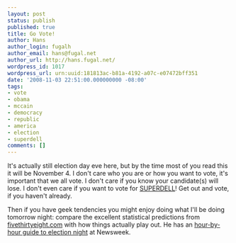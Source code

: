 ```yaml
---
layout: post
status: publish
published: true
title: Go Vote!
author: Hans
author_login: fugalh
author_email: hans@fugal.net
author_url: http://hans.fugal.net/
wordpress_id: 1017
wordpress_url: urn:uuid:181813ac-b81a-4192-a07c-e07472bff351
date: '2008-11-03 22:51:00.000000000 -08:00'
tags:
- vote
- obama
- mccain
- democracy
- republic
- america
- election
- superdell
comments: []
---
```

<p>It's actually still election day eve here, but by the time most of you read this it will be November 4. I don't care who you are or how you want to vote, it's important that we all vote. I don't care if you know your candidate(s) will lose. I don't even care if you want to vote for <a href="http://www.superdellforgovernor.com/">SUPERDELL</a>! Get out and vote, if you haven't already.</p>

<p>Then if you have geek tendencies you might enjoy doing what I'll be doing tomorrow night: compare the excellent statistical predictions from <a href="http://www.fivethirtyeight.com/">fivethirtyeight.com</a> with how things actually play out. He has an <a href="http://www.newsweek.com/id/167186">hour-by-hour guide to election night</a> at Newsweek.</p>
